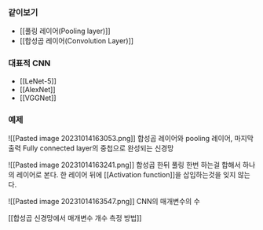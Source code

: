 ### 같이보기
- [[풀링 레이어(Pooling layer)]]
- [[합성곱 레이어(Convolution Layer)]]

### 대표적 CNN
- [[LeNet-5]]
- [[AlexNet]]
- [[VGGNet]]

### 예제
![[Pasted image 20231014163053.png]]
합성곱 레이어와 pooling 레이어, 마지막 출력 Fully connected layer의 중첩으로 완성되는 신경망

![[Pasted image 20231014163241.png]]
합성곱 한뒤 풀링 한번 하는걸 합해서 하나의 레이어로 본다.
한 레이어 뒤에 [[Activation function]]을 삽입하는것을 잊지 않는다.

![[Pasted image 20231014163547.png]]
CNN의 매개변수의 수

[[합성곱 신경망에서 매개변수 개수 측정 방법]]